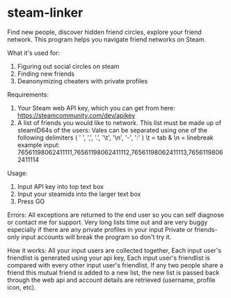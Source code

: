 # steam-linker
Find new people, discover hidden friend circles, explore your friend network. This program helps you navigate friend networks on Steam.

What it's used for:
1. Figuring out social circles on steam
2. Finding new friends
3. Deanonymizing cheaters with private profiles 

Requirements:
1.  Your Steam web API key, which you can get from here: https://steamcommunity.com/dev/apikey
2.  A list of friends you would like to network.
     This list must be made up of steamID64s of the users: 
     Vales can be separated using one of the following delimiters ( ' ', ',', '.', '\t', '\n', '-', ':' )  \t = tab & \n =  linebreak
     example input: 76561198062411111,76561198062411112,76561198062411113,76561198062411114 
     
Usage:
1. Input API key into top text box
2. Input your steamids into the larger text box
3. Press GO

Errors:
All exceptions are returned to the end user so you can self diagnose or contact me for support.
Very long lists time out and are very buggy especially if there are any private profiles in your input
Private or friends-only input accounts will break the program so don't try it.

How it works:
All your input users are collected together,
Each input user's friendlist is generated using your api key,
Each input user's friendlist is compared with every other input user's friendlist,
If any two people share a friend this mutual friend is added to a new list,
the new list is passed back through the web api and account details are retrieved (username, profile icon, etc).

